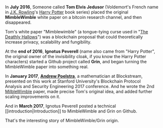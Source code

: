 In **July 2016**, Someone called **Tom Elvis Jedusor** (Voldemort's French name in [J.K. Rowling](https://en.wikipedia.org/wiki/J._K._Rowling)'s [Harry Potter](https://en.wikipedia.org/wiki/Harry_Potter) book series) placed the original **MimbleWimble** white paper on a bitcoin research channel, and then disappeared.

Tom's white paper "Mimblewimble" (a tongue-tying curse used in "[The Deathly Hallows](https://en.wikipedia.org/wiki/Harry_Potter_and_the_Deathly_Hallows)") was a blockchain proposal that could theoretically increase privacy, scalability and fungibility. 

At the **end of 2016**, **Ignotus Peverell** (name also came from "Harry Potter", the original owner of the invisibility cloak, if you know the Harry Potter characters) started a Github project called **Grin**, and began turning the MimbleWimble paper into something real.

In **January 2017**, **[Andrew Poelstra](https://www.linkedin.com/in/andrew-poelstra-958a75106)**, a mathematician at Blockstream, presented on this work at Stanford University's Blockchain Protocol Analysis and Security Engineering 2017 conference. And he wrote the 2nd [MilbleWimble](https://download.wpsoftware.net/bitcoin/wizardry/mimblewimble.pdf) paper, made precise Tom's original idea, and added further scaling improvements on it.

And in **March 2017**, Ignotus Peverell posted a technical [[introduction|Introduction]] to MimbleWimble and Grin on Github. 

That's the interesting story of MimbleWimble/Grin origin.
